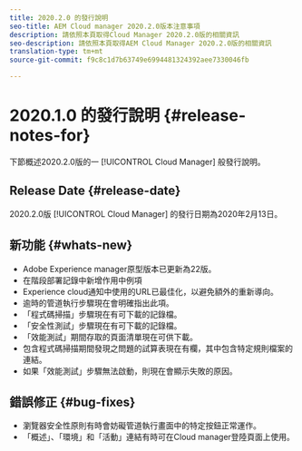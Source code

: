 ```yaml
---
title: 2020.2.0 的發行說明
seo-title: AEM Cloud manager 2020.2.0版本注意事項
description: 請依照本頁取得Cloud Manager 2020.2.0版的相關資訊
seo-description: 請依照本頁取得AEM Cloud Manager 2020.2.0版的相關資訊
translation-type: tm+mt
source-git-commit: f9c8c1d7b63749e6994481324392aee7330046fb

---
```


# 2020.1.0 的發行說明 {#release-notes-for}

下節概述2020.2.0版的一 [!UICONTROL Cloud Manager] 般發行說明。

## Release Date {#release-date}

2020.2.0版 [!UICONTROL Cloud Manager] 的發行日期為2020年2月13日。

## 新功能 {#whats-new}

* Adobe Experience manager原型版本已更新為22版。
* 在階段部署記錄中新增作用中例項
* Experience cloud通知中使用的URL已最佳化，以避免額外的重新導向。
* 逾時的管道執行步驟現在會明確指出此項。
* 「程式碼掃描」步驟現在有可下載的記錄檔。
* 「安全性測試」步驟現在有可下載的記錄檔。
* 「效能測試」期間存取的頁面清單現在可供下載。
* 包含程式碼掃描期間發現之問題的試算表現在有欄，其中包含特定規則檔案的連結。
* 如果「效能測試」步驟無法啟動，則現在會顯示失敗的原因。

## 錯誤修正 {#bug-fixes}

* 瀏覽器安全性原則有時會妨礙管道執行畫面中的特定按鈕正常運作。
* 「概述」、「環境」和「活動」連結有時可在Cloud manager登陸頁面上使用。
